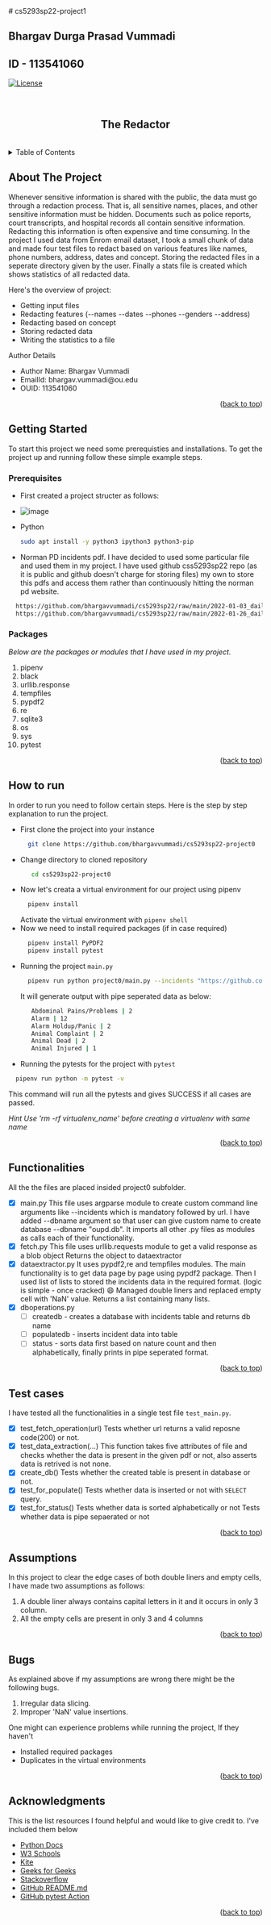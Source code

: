 <div id="top"></div>
# cs5293sp22-project1

## Bhargav Durga Prasad Vummadi
## ID - 113541060


[![License](https://img.shields.io/badge/license-MIT-green)](./LICENSE)

<br />

<h2 align="center">The Redactor</h2>
<br />

<!-- TABLE OF CONTENTS -->
<details>
  <summary>Table of Contents</summary>
  <ol>
    <li>
      <a href="#about-the-project">About The Project</a>
    </li>
    <li>
      <a href="#getting-started">Getting Started</a>
      <ul>
        <li><a href="#prerequisites">Prerequisites</a></li>
        <li><a href="#packages">Packages</a></li>
      </ul>
    </li>
    <li><a href="#how to run">How to run</a></li>
    <li><a href="#functionalities">Functionalities</a></li>
    <li><a href="#test cases">Test cases</a></li>
    <li><a href="#Assumptions">Assumptions</a></li>
    <li><a href="#Bugs">Bugs</a></li>
    <li><a href="#acknowledgments">Acknowledgments</a></li>
  </ol>
</details>

<!-- ABOUT THE PROJECT -->
## About The Project

Whenever sensitive information is shared with the public, the data must go through a redaction process. That is, all sensitive names, places, and other sensitive information must be hidden. Documents such as police reports, court transcripts, and hospital records all contain sensitive information. Redacting this information is often expensive and time consuming. In the project I used data from Enrom email dataset, I took a small chunk of data and made four test files to redact based on various features like names, phone numbers, address, dates and concept. Storing the redacted files in a seperate directory given by the user. Finally a stats file is created which shows statistics of all redacted data.

Here's the overview of project:
<ul>
  <li> Getting input files</li>
  <li> Redacting features (--names --dates --phones --genders --address)</li>
  <li> Redacting based on concept </li>
  <li> Storing redacted data </li>
  <li> Writing the statistics to a file</li>
</ul>

Author Details
   <ul>
  <li> Author Name: Bhargav Vummadi </li>
  <li> EmailId: bhargav.vummadi@ou.edu </li>
  <li> OUID: 113541060</li>
   </ul>

<p align="right">(<a href="#top">back to top</a>)</p>


<!-- GETTING STARTED -->
## Getting Started

To start this project we need some prerequisties and installations.
To get the project up and running follow these simple example steps.

### Prerequisites

* First created a project structer as follows:
* ![image](https://user-images.githubusercontent.com/52027911/157352583-9a8a99a5-f18d-4926-a81f-bb504a948025.png)

* Python 
  ```sh
  sudo apt install -y python3 ipython3 python3-pip
  ```
 * Norman PD incidents pdf.
   I have decided to used some particular file and used them in my project. I have used github css5293sp22 repo (as it is public and github doesn't charge for storing files)
   my own to store this pdfs and access them rather than continuously hitting the norman pd website.
  ```sh
    https://github.com/bhargavvummadi/cs5293sp22/raw/main/2022-01-03_daily_incident_summary.pdf
    https://github.com/bhargavvummadi/cs5293sp22/raw/main/2022-01-26_daily_incident_summary.pdf
  ```
  

### Packages 

_Below are the packages or modules that I have used in my project._

1. pipenv
2. black
3. urllib.response
4. tempfiles
5. pypdf2
6. re
7. sqlite3
8. os 
9. sys
10. pytest

<p align="right">(<a href="#top">back to top</a>)</p>



<!-- HOW TO RUN -->
## How to run

In order to run you need to follow certain steps. Here is the step by step
explanation to run the project.

* First clone the project into your instance
  ```sh
    git clone https://github.com/bhargavvummadi/cs5293sp22-project0
  ```
* Change directory to cloned repository
  ```sh
     cd cs5293sp22-project0
  ```
* Now let's creata a virtual environment for our project using pipenv
  ```sh
    pipenv install
  ```
  Activate the virtual environment with `pipenv shell`
* Now we need to install required packages (if in case required)
  ```sh
    pipenv install PyPDF2
    pipenv install pytest
  ```
* Running the project `main.py`
  ```sh
    pipenv run python project0/main.py --incidents "https://github.com/bhargavvummadi/cs5293sp22/raw/main/2022-01-03_daily_incident_summary.pdf"
  ```
  It will generate output with pipe seperated data as below:
  ```sh
     Abdominal Pains/Problems | 2
     Alarm | 12  
     Alarm Holdup/Panic | 2
     Animal Complaint | 2
     Animal Dead | 2
     Animal Injured | 1
  ```
 * Running the pytests for the project with `pytest`
  ```sh
    pipenv run python -m pytest -v
  ```
 This command will run all the pytests and gives SUCCESS if all cases are passed.
 
  

_Hint Use 'rm -rf virtualenv_name' before creating a virtualenv with same name_

<p align="right">(<a href="#top">back to top</a>)</p>


<!-- Functionalities -->
## Functionalities
All the the files are placed insided project0 subfolder.
- [x] main.py
  This file uses argparse module to create custom command line arguments like --incidents which is mandatory followed by url.
  I have added --dbname argument so that user can give custom name to create database --dbname "oupd.db".
  It imports all other .py files as modules as calls each of their functionality.
- [x] fetch.py
  This file uses urllib.requests module to get a valid response as a blob object
  Returns the object to dataextractor
- [x] dataextractor.py
    It uses pypdf2,re and tempfiles modules.
    The main functionality is to get data page by page using pypdf2 package.
    Then I used list of lists to stored the incidents data in the required format. 
    (logic is simple - once cracked) 😄 
    Managed double liners and replaced empty cell with 'NaN' value.
    Returns a list containing many lists.
- [x] dboperations.py
    - [ ] createdb - creates a database with incidents table and returns db name
    - [ ] populatedb - inserts incident data into table
    - [ ] status - sorts data first based on nature count and then alphabetically, finally
    prints in pipe seperated format. 
 
<p align="right">(<a href="#top">back to top</a>)</p>


<!-- Test cases -->
## Test cases
I have tested all the functionalities in a single test file `test_main.py`.
- [x] test_fetch_operation(url)
   Tests whether url returns a valid reposne code(200) or not.
- [x]  test_data_extraction(...)
  This function takes five attributes of file and checks whether the 
  data is present in the given pdf or not, also asserts data is retrived is 
  not none.
- [x] create_db()
    Tests whether the created table is present in database or not.
- [x] test_for_populate()
    Tests whether data is inserted or not with `SELECT` query. 
- [x] test_for_status()
    Tests whether data is sorted alphabetically or not
    Tests whether data is pipe sepaerated or not
<p align="right">(<a href="#top">back to top</a>)</p>




<!-- Assumptions -->
## Assumptions

In this project to clear the edge cases of both double liners and empty cells, I have made two assumptions as follows:

1. A double liner always contains capital letters in it and it occurs in only 3 column.
2. All the empty cells are present in only 3 and 4 columns

<p align="right">(<a href="#top">back to top</a>)</p>



<!-- Bugs -->
## Bugs

As explained above if my assumptions are wrong there might be the following bugs.

1. Irregular data slicing.
2. Improper 'NaN' value insertions.

One might can experience problems while running the project, If they haven't

* Installed required packages
* Duplicates in the virtual environments 

<p align="right">(<a href="#top">back to top</a>)</p>


<!-- ACKNOWLEDGMENTS -->
## Acknowledgments

This is the list resources I found helpful and would like to give credit to. I've included them below

* [Python Docs](https://docs.python.org/)
* [W3 Schools](https://www.w3schools.com/python/python_regex.asp)
* [Kite](https://www.kite.com/python/answers/how-to-test-a-url-in-python)
* [Geeks for Geeks](https://www.geeksforgeeks.org/check-if-table-exists-in-sqlite-using-python/)
* [Stackoverflow](https://stackoverflow.com/questions/10253826/path-issue-with-pytest-importerror-no-module-named-yadayadayada?answertab=scoredesc#tab-top)
* [GitHub README.md](https://github.com/othneildrew/Best-README-Template#about-the-project)
* [GitHub pytest Action](https://oudatalab.com/cs5293sp22/documents/ci)

<p align="right">(<a href="#top">back to top</a>)</p>







